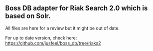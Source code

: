 
Boss DB adapter for Riak Search 2.0 which is based on Solr. 
-----------------------------------------------------------

All files are here for a review but it might be out of date. 

For up to date version, check here: https://github.com/jusfeel/boss_db/tree/riaks2 
